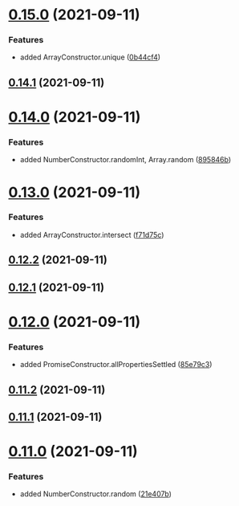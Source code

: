 # [0.15.0](https://github.com/GiovanniCardamone/polyfull/compare/v0.14.1...v0.15.0) (2021-09-11)


### Features

* added ArrayConstructor.unique ([0b44cf4](https://github.com/GiovanniCardamone/polyfull/commit/0b44cf45a1509e1a6a554dcf001c028c8e2b9e27))



## [0.14.1](https://github.com/GiovanniCardamone/polyfull/compare/v0.14.0...v0.14.1) (2021-09-11)



# [0.14.0](https://github.com/GiovanniCardamone/polyfull/compare/v0.13.0...v0.14.0) (2021-09-11)


### Features

* added NumberConstructor.randomInt, Array.random ([895846b](https://github.com/GiovanniCardamone/polyfull/commit/895846bf9385dce43f039a28573893df46e7f3c9))



# [0.13.0](https://github.com/GiovanniCardamone/polyfull/compare/v0.12.2...v0.13.0) (2021-09-11)


### Features

* added ArrayConstructor.intersect ([f71d75c](https://github.com/GiovanniCardamone/polyfull/commit/f71d75cdffbad52762289ccd77a68158c56c084a))



## [0.12.2](https://github.com/GiovanniCardamone/polyfull/compare/v0.12.1...v0.12.2) (2021-09-11)



## [0.12.1](https://github.com/GiovanniCardamone/polyfull/compare/v0.12.0...v0.12.1) (2021-09-11)



# [0.12.0](https://github.com/GiovanniCardamone/polyfull/compare/v0.11.2...v0.12.0) (2021-09-11)


### Features

* added PromiseConstructor.allPropertiesSettled ([85e79c3](https://github.com/GiovanniCardamone/polyfull/commit/85e79c3d5ca76dacf578b977f0bef886d66091e8))



## [0.11.2](https://github.com/GiovanniCardamone/polyfull/compare/v0.11.1...v0.11.2) (2021-09-11)



## [0.11.1](https://github.com/GiovanniCardamone/polyfull/compare/v0.11.0...v0.11.1) (2021-09-11)



# [0.11.0](https://github.com/GiovanniCardamone/polyfull/compare/v0.10.8...v0.11.0) (2021-09-11)


### Features

* added NumberConstructor.random ([21e407b](https://github.com/GiovanniCardamone/polyfull/commit/21e407b4f451ae2b00c8f54c8f16fe7b8aa731f0))



